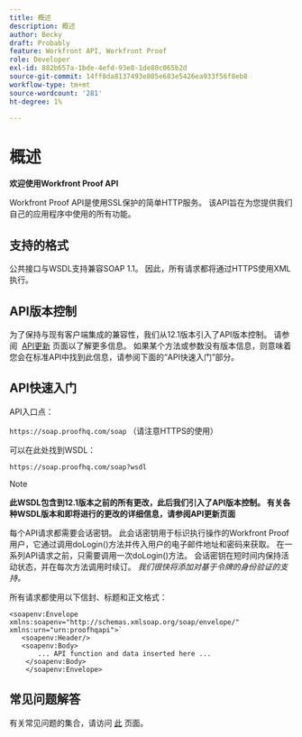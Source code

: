 ```yaml
---
title: 概述
description: 概述
author: Becky
draft: Probably
feature: Workfront API, Workfront Proof
role: Developer
exl-id: 882b657a-1bde-4efd-93e8-1de80c065b2d
source-git-commit: 14ff8da8137493e805e683e5426ea933f56f8eb8
workflow-type: tm+mt
source-wordcount: '281'
ht-degree: 1%

---
```


# 概述

**欢迎使用Workfront Proof API**

Workfront Proof API是使用SSL保护的简单HTTP服务。 该API旨在为您提供我们自己的应用程序中使用的所有功能。

## 支持的格式

公共接口与WSDL支持兼容SOAP 1.1。 因此，所有请求都将通过HTTPS使用XML执行。

## API版本控制

为了保持与现有客户端集成的兼容性，我们从12.1版本引入了API版本控制。 请参阅  [API更新](http://api.proofhq.com/new-updates) 页面以了解更多信息。 如果某个方法或参数没有版本信息，则意味着您会在标准API中找到此信息，请参阅下面的“API快速入门”部分。

## API快速入门

API入口点：

`https://soap.proofhq.com/soap` （请注意HTTPS的使用）

可以在此处找到WSDL：

`https://soap.proofhq.com/soap?wsdl`

>[!NOTE]
>
>**此WSDL包含到12.1版本之前的所有更改，此后我们引入了API版本控制。 有关各种WSDL版本和即将进行的更改的详细信息，请参阅API更新页面**

每个API请求都需要会话密钥。 此会话密钥用于标识执行操作的Workfront Proof用户，它通过调用doLogin()方法并传入用户的电子邮件地址和密码来获取。 在一系列API请求之前，只需要调用一次doLogin()方法。 会话密钥在短时间内保持活动状态，并在每次方法调用时续订。 *我们很快将添加对基于令牌的身份验证的支持。*

所有请求都使用以下信封、标题和正文格式：

```
<soapenv:Envelope xmlns:soapenv="http://schemas.xmlsoap.org/soap/envelope/" xmlns:urn="urn:proofhqapi">`
   <soapenv:Header/>
   <soapenv:Body>
       ... API function and data inserted here ...
    </soapenv:Body>
    </soapenv:Envelope>
```

## 常见问题解答

有关常见问题的集合，请访问 [此](http://api.proofhq.com/faqs) 页面。
